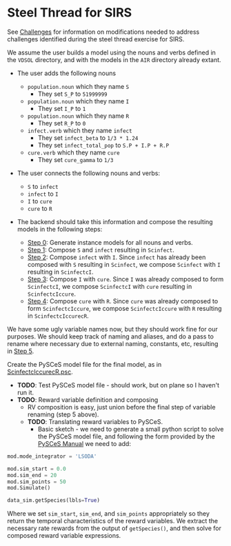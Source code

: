 # Steel Thread for SIRS

See [Challenges](challenges.md) for information on modifications needed to address challenges identified during the steel thread exercise for SIRS.

We assume the user builds a model using the nouns and verbs defined in the `VDSOL` directory, and with the models in the `AIR` directory already extant.

* The user adds the following nouns
  * `population.noun` which they name `S`
    * They set `S_P` to `51999999`
  * `population.noun` which they name `I`
    * They set `I_P` to `1`
  * `population.noun` which they name `R`
    * They set `R_P` to `0`
  * `infect.verb` which they name `infect`
    * They set `infect_beta` to `1/3 * 1.24`
    * They set `infect_total_pop` to `S.P + I.P + R.P`
  * `cure.verb` which they name `cure`
    * They set `cure_gamma` to `1/3`

* The user connects the following nouns and verbs:
  * `S` to `infect`
  * `infect` to `I`
  * `I` to `cure`
  * `cure` to `R`

* The backend should take this information and compose the resulting models in the following steps:
  * [Step 0](BackendSteps/step0.json): Generate instance models for all nouns and verbs.
  * [Step 1](BackendSteps/step1.json): Compose `S` and `infect` resulting in `Scinfect`.
  * [Step 2](BackendSteps/step2.json): Compose `infect` with `I`.  Since `infect` has already been composed with `S` resulting in `Scinfect`, we compose `Scinfect` with `I` resulting in `ScinfectcI`.
  * [Step 3](BackendSteps/step3.json): Compose `I` with `cure`.  Since `I` was already composed to form `ScinfectcI`, we compose `ScinfectcI` with `cure` resulting in `ScinfectcIccure`.
  * [Step 4](BackendSteps/step4.json): Compose `cure` with `R`.  Since `cure` was already composed to form `ScinfectcIccure`, we compose `ScinfectcIccure` with `R` resulting in `ScinfectcIccurecR`.

We have some ugly variable names now, but they should work fine for our purposes.  We should keep track of naming and aliases, and do a pass to rename where necessary due to external naming, constants, etc, resulting in [Step 5](BackendSteps/step5.json).

Create the PySCeS model file for the final model, as in [ScinfectcIccurecR.psc](BackendSteps/ScinfectcIccurecR.psc).

* **TODO**: Test PySCeS model file - should work, but on plane so I haven't run it.
* **TODO**: Reward variable definition and composing
  * RV composition is easy, just union before the final step of variable renaming (step 5 above).
  * **TODO**: Translating reward variables to PySCeS.
    * Basic sketch - we need to generate a small python script to solve the PySCeS model file, and following the form provided by the [PySCeS Manual](http://pysces.sourceforge.net/docs/userguide_doc.html#time-simulation) we need to add:

```python
mod.mode_integrator = 'LSODA'

mod.sim_start = 0.0
mod.sim_end = 20
mod.sim_points = 50
mod.Simulate()

data_sim.getSpecies(lbls=True)
```

Where we set `sim_start`, `sim_end`, and `sim_points` appropriately so they return the temporal characteristics of the reward variables.  We extract the necessary rate rewards from the output of `getSpecies()`, and then solve for composed reward variable expressions.
